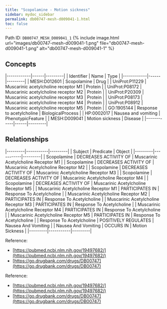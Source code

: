 ```yaml
---
title: "Scopolamine - Motion sickness"
sidebar: mydoc_sidebar
permalink: db00747-mesh-d009041-1.html
toc: false 
---
```



Path ID: `DB00747_MESH_D009041_1`
{% include image.html url="images/db00747-mesh-d009041-1.png" file="db00747-mesh-d009041-1.png" alt="db00747-mesh-d009041-1" %}

## Concepts

|------------|------|---------|
| Identifier | Name | Type    |
|------------|------|---------|
| MESH:D012601 | Scopolamine | Drug |
| UniProt:P11229 | Muscarinic acetylcholine receptor M1 | Protein |
| UniProt:P08172 | Muscarinic acetylcholine receptor M2 | Protein |
| UniProt:P20309 | Muscarinic acetylcholine receptor M3 | Protein |
| UniProt:P08173 | Muscarinic acetylcholine receptor M4 | Protein |
| UniProt:P08912 | Muscarinic acetylcholine receptor M5 | Protein |
| GO:1905144 | Response to acetylcholine | BiologicalProcess |
| HP:0002017 | Nausea and vomiting | PhenotypicFeature |
| MESH:D009041 | Motion sickness | Disease |
|------------|------|---------|

## Relationships

|---------|-----------|---------|
| Subject | Predicate | Object  |
|---------|-----------|---------|
| Scopolamine | DECREASES ACTIVITY OF | Muscarinic Acetylcholine Receptor M1 |
| Scopolamine | DECREASES ACTIVITY OF | Muscarinic Acetylcholine Receptor M2 |
| Scopolamine | DECREASES ACTIVITY OF | Muscarinic Acetylcholine Receptor M3 |
| Scopolamine | DECREASES ACTIVITY OF | Muscarinic Acetylcholine Receptor M4 |
| Scopolamine | DECREASES ACTIVITY OF | Muscarinic Acetylcholine Receptor M5 |
| Muscarinic Acetylcholine Receptor M1 | PARTICIPATES IN | Response To Acetylcholine |
| Muscarinic Acetylcholine Receptor M2 | PARTICIPATES IN | Response To Acetylcholine |
| Muscarinic Acetylcholine Receptor M3 | PARTICIPATES IN | Response To Acetylcholine |
| Muscarinic Acetylcholine Receptor M4 | PARTICIPATES IN | Response To Acetylcholine |
| Muscarinic Acetylcholine Receptor M5 | PARTICIPATES IN | Response To Acetylcholine |
| Response To Acetylcholine | POSITIVELY REGULATES | Nausea And Vomiting |
| Nausea And Vomiting | OCCURS IN | Motion Sickness |
|---------|-----------|---------|

Reference: 
  - [https://pubmed.ncbi.nlm.nih.gov/19497682/](https://pubmed.ncbi.nlm.nih.gov/19497682/)
  - [https://go.drugbank.com/drugs/DB00747](https://go.drugbank.com/drugs/DB00747)

Reference: 
  - [https://pubmed.ncbi.nlm.nih.gov/19497682/](https://pubmed.ncbi.nlm.nih.gov/19497682/)
  - [https://go.drugbank.com/drugs/DB00747](https://go.drugbank.com/drugs/DB00747)
